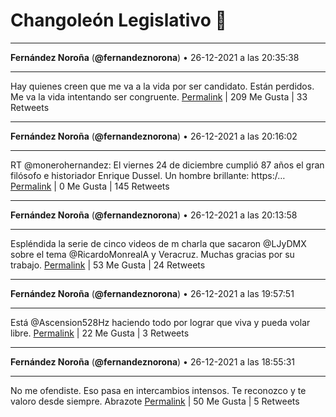 # Changoleón Legislativo 🙈
*****
**Fernández Noroña** (**@fernandeznorona**) • 26-12-2021 a las 20:35:38
*****
Hay quienes creen que me va a la vida por ser candidato. Están perdidos. Me va la vida intentando ser congruente.
[Permalink](https://twitter.com/fernandeznorona/status/1475324469614981122) | 209 Me Gusta | 33 Retweets
*****
**Fernández Noroña** (**@fernandeznorona**) • 26-12-2021 a las 20:16:02
*****
RT @monerohernandez: El viernes 24 de diciembre cumplió 87 años el gran filósofo e historiador Enrique Dussel. Un hombre brillante: https:/…
[Permalink](https://twitter.com/fernandeznorona/status/1475319537608364033) | 0 Me Gusta | 145 Retweets
*****
**Fernández Noroña** (**@fernandeznorona**) • 26-12-2021 a las 20:13:58
*****
Espléndida la serie de cinco videos de m charla que sacaron @LJyDMX sobre el tema @RicardoMonrealA y Veracruz. Muchas gracias por su trabajo.
[Permalink](https://twitter.com/fernandeznorona/status/1475319017145524226) | 53 Me Gusta | 24 Retweets
*****
**Fernández Noroña** (**@fernandeznorona**) • 26-12-2021 a las 19:57:51
*****
Está @Ascension528Hz haciendo todo por lograr que viva y pueda volar libre.
[Permalink](https://twitter.com/fernandeznorona/status/1475314960586743818) | 22 Me Gusta | 3 Retweets
*****
**Fernández Noroña** (**@fernandeznorona**) • 26-12-2021 a las 18:55:31
*****
No me ofendiste. Eso pasa en intercambios intensos. Te reconozco y te valoro desde siempre. Abrazote
[Permalink](https://twitter.com/fernandeznorona/status/1475299273860427779) | 50 Me Gusta | 5 Retweets